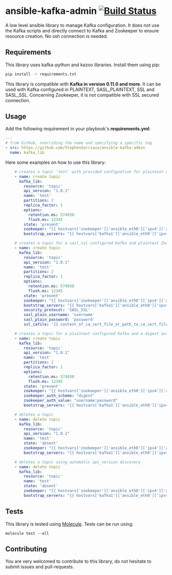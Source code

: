 # ansible-kafka-admin [![Build Status](https://travis-ci.org/StephenSorriaux/ansible-kafka-admin.svg?branch=master)](https://travis-ci.org/StephenSorriaux/ansible-kafka-admin)
A low level ansible library to manage Kafka configuration. It does not use the Kafka scripts and directly connect to Kafka and Zookeeper to ensure resource creation.
No ssh connection is needed.
## Requirements
This library uses kafka-python and kazoo libraries. Install them using pip:
```bash
pip install -r requirements.txt
```
This library is compatible with **Kafka in version 0.11.0 and more**.
It can be used with Kafka configured in PLAINTEXT, SASL_PLAINTEXT, SSL and SASL_SSL.
Concerning Zookeeper, it is not compatible with SSL secured connection.
## Usage
Add the following requirement in your playbook's **requirements.yml**:
```yaml
---
# from GitHub, overriding the name and specifying a specific tag
- src: https://github.com/StephenSorriaux/ansible-kafka-admin
  name: kafka_lib
```
Here some examples on how to use this library:
```yaml
    # creates a topic 'test' with provided configuation for plaintext configured Kafka and Zookeeper
    - name: create topic
      kafka_lib:
        resource: 'topic'
        api_version: "1.0.1"
        name: 'test'
        partitions: 2
        replica_factor: 1
        options:
          retention.ms: 574930
          flush.ms: 12345
        state: 'present'
        zookeeper: "{{ hostvars['zookeeper']['ansible_eth0']['ipv4']['address'] }}:2181"
        bootstrap_servers: "{{ hostvars['kafka1']['ansible_eth0']['ipv4']['address'] }}:9092,{{ hostvars['kafka2']['ansible_eth0']['ipv4']['address'] }}:9092"

    # creates a topic for a sasl_ssl configured Kafka and plaintext Zookeeper
    - name: create topic
      kafka_lib:
        resource: 'topic'
        api_version: "1.0.1"
        name: 'test'
        partitions: 2
        replica_factor: 1
        options:
          retention.ms: 574930
          flush.ms: 12345
        state: 'present'
        zookeeper: "{{ hostvars['zookeeper']['ansible_eth0']['ipv4']['address'] }}:2181"
        bootstrap_servers: "{{ hostvars['kafka1']['ansible_eth0']['ipv4']['address'] }}:9092,{{ hostvars['kafka2']['ansible_eth0']['ipv4']['address'] }}:9092"
        security_protocol: 'SASL_SSL'
        sasl_plain_username: 'username'
        sasl_plain_password: 'password'
        ssl_cafile: '{{ content_of_ca_cert_file_or_path_to_ca_cert_file }}'

    # creates a topic for a plaintext configured Kafka and a digest authentication Zookeeper
    - name: create topic
      kafka_lib:
        resource: 'topic'
        api_version: "1.0.1"
        name: 'test'
        partitions: 2
        replica_factor: 1
        options:
          retention.ms: 574930
          flush.ms: 12345
        state: 'present'
        zookeeper: "{{ hostvars['zookeeper']['ansible_eth0']['ipv4']['address'] }}:2181"
        zookeeper_auth_scheme: "digest"
        zookeeper_auth_value: "username:password"
        bootstrap_servers: "{{ hostvars['kafka1']['ansible_eth0']['ipv4']['address'] }}:9092,{{ hostvars['kafka2']['ansible_eth0']['ipv4']['address'] }}:9092"

    # deletes a topic
    - name: delete topic
      kafka_lib:
        resource: 'topic'
        api_version: "1.0.1"
        name: 'test'
        state: 'absent'
        zookeeper: "{{ hostvars['zookeeper']['ansible_eth0']['ipv4']['address'] }}:2181"
        bootstrap_servers: "{{ hostvars['kafka1']['ansible_eth0']['ipv4']['address'] }}:9092,{{ hostvars['kafka2']['ansible_eth0']['ipv4']['address'] }}:9092"

    # deletes a topic using automatic api_version discovery
    - name: delete topic
      kafka_lib:
        resource: 'topic'
        name: 'test'
        state: 'absent'
        zookeeper: "{{ hostvars['zookeeper']['ansible_eth0']['ipv4']['address'] }}:2181"
        bootstrap_servers: "{{ hostvars['kafka1']['ansible_eth0']['ipv4']['address'] }}:9092,{{ hostvars['kafka2']['ansible_eth0']['ipv4']['address'] }}:9092"

```
## Tests
This library is tested using [Molecule](https://github.com/metacloud/molecule). Tests can be run using:
```
molecule test --all
```
## Contributing
You are very welcomed to contribute to this library, do not hesitate to submit issues and pull-requests.

